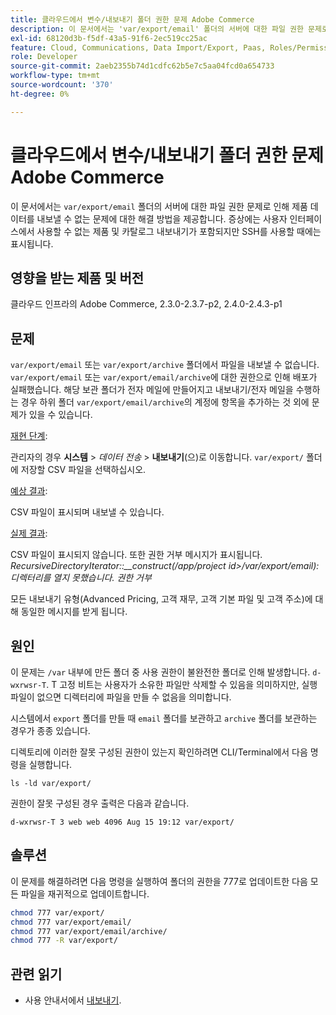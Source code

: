 ```yaml
---
title: 클라우드에서 변수/내보내기 폴더 권한 문제 Adobe Commerce
description: 이 문서에서는 'var/export/email' 폴더의 서버에 대한 파일 권한 문제로 인해 제품 데이터를 내보낼 수 없는 문제에 대한 해결 방법을 제공합니다. 증상에는 사용자 인터페이스에서 사용할 수 없는 제품 및 카탈로그 내보내기가 포함되지만 SSH를 사용할 때에는 표시됩니다.
exl-id: 68120d3b-f5df-43a5-91f6-2ec519cc25ac
feature: Cloud, Communications, Data Import/Export, Paas, Roles/Permissions
role: Developer
source-git-commit: 2aeb2355b74d1cdfc62b5e7c5aa04fcd0a654733
workflow-type: tm+mt
source-wordcount: '370'
ht-degree: 0%

---
```


# 클라우드에서 변수/내보내기 폴더 권한 문제 Adobe Commerce

이 문서에서는 `var/export/email` 폴더의 서버에 대한 파일 권한 문제로 인해 제품 데이터를 내보낼 수 없는 문제에 대한 해결 방법을 제공합니다. 증상에는 사용자 인터페이스에서 사용할 수 없는 제품 및 카탈로그 내보내기가 포함되지만 SSH를 사용할 때에는 표시됩니다.

## 영향을 받는 제품 및 버전

클라우드 인프라의 Adobe Commerce, 2.3.0-2.3.7-p2, 2.4.0-2.4.3-p1

## 문제

`var/export/email` 또는 `var/export/archive` 폴더에서 파일을 내보낼 수 없습니다.
`var/export/email` 또는 `var/export/email/archive`에 대한 권한으로 인해 배포가 실패했습니다. 해당 보관 폴더가 전자 메일에 만들어지고 내보내기/전자 메일을 수행하는 경우 하위 폴더 `var/export/email/archive`의 계정에 항목을 추가하는 것 외에 문제가 있을 수 있습니다.

<u>재현 단계</u>:

관리자의 경우 **시스템** > *데이터 전송* > **내보내기**(으)로 이동합니다.
`var/export/` 폴더에 저장할 CSV 파일을 선택하십시오.

<u>예상 결과</u>:

CSV 파일이 표시되며 내보낼 수 있습니다.

<u>실제 결과</u>:

CSV 파일이 표시되지 않습니다. 또한 권한 거부 메시지가 표시됩니다. *RecursiveDirectoryIterator::__construct(/app/project id>/var/export/email): 디렉터리를 열지 못했습니다. 권한 거부*

모든 내보내기 유형(Advanced Pricing, 고객 재무, 고객 기본 파일 및 고객 주소)에 대해 동일한 메시지를 받게 됩니다.

## 원인

이 문제는 `/var` 내부에 만든 폴더 중 사용 권한이 불완전한 폴더로 인해 발생합니다. `d-wxrwsr-T`. T 고정 비트는 사용자가 소유한 파일만 삭제할 수 있음을 의미하지만, 실행 파일이 없으면 디렉터리에 파일을 만들 수 없음을 의미합니다.

시스템에서 `export` 폴더를 만들 때 `email` 폴더를 보관하고 `archive` 폴더를 보관하는 경우가 종종 있습니다.

디렉토리에 이러한 잘못 구성된 권한이 있는지 확인하려면 CLI/Terminal에서 다음 명령을 실행합니다.

`ls -ld var/export/`

권한이 잘못 구성된 경우 출력은 다음과 같습니다.

`d-wxrwsr-T 3 web web 4096 Aug 15 19:12 var/export/`


## 솔루션

이 문제를 해결하려면 다음 명령을 실행하여 폴더의 권한을 777로 업데이트한 다음 모든 파일을 재귀적으로 업데이트합니다.

```bash
chmod 777 var/export/
chmod 777 var/export/email/
chmod 777 var/export/email/archive/
chmod 777 -R var/export/
```

## 관련 읽기

* 사용 안내서에서 [내보내기](https://experienceleague.adobe.com/ko/docs/commerce-admin/systems/data-transfer/data-export).
